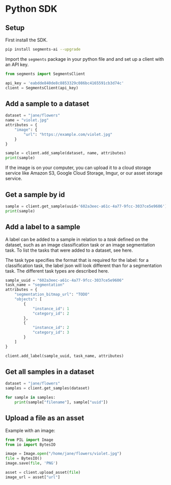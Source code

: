 # Python SDK

## Setup

First install the SDK.

```bash
pip install segments-ai --upgrade
```

Import the `segments` package in your python file and and set up a client with an API key. 

```python
from segments import SegmentsClient

api_key = 'eabdde840de8c8853329c086bc4165591cb3d74c'
client = SegmentsClient(api_key)
```

## Add a sample to a dataset

```python
dataset = "jane/flowers"
name = "violet.jpg"
attributes = {
    "image": {
        "url": "https://example.com/violet.jpg"
    }
}

sample = client.add_sample(dataset, name, attributes)
print(sample)
```

If the image is on your computer, you can upload it to a cloud storage service like Amazon S3, Google Cloud Storage, Imgur, or our asset storage service.

## Get a sample by id

```python
sample = client.get_sample(uuid='602a3eec-a61c-4a77-9fcc-3037ce5e9606')
print(sample)
```

## Add a label to a sample

A label can be added to a sample in relation to a _task_ defined on the dataset, such as an image classification task or an image segmentation task. To list the tasks that were added to a dataset, see here.

The task type specifies the format that is required for the label: for a classification task, the label json will look different than for a segmentation task. The different task types are described here.

```python
sample_uuid = "602a3eec-a61c-4a77-9fcc-3037ce5e9606"
task_name = "segmentation"
attributes = {
    "segmentation_bitmap_url": "TODO" 
    "objects": [
        {
            "instance_id": 1
            "category_id": 2
        },
        {
            "instance_id": 2
            "category_id": 3
        }
    ]
}

client.add_label(sample_uuid, task_name, attributes)
```

## Get all samples in a dataset

```python
dataset = "jane/flowers"
samples = client.get_samples(dataset)

for sample in samples:
    print(sample["filename"], sample["uuid"])
```

## Upload a file as an asset

Example with an image:

```python
from PIL import Image
from io import BytesIO

image = Image.open("/home/jane/flowers/violet.jpg")
file = BytesIO()
image.save(file, 'PNG')

asset = client.upload_asset(file)
image_url = asset["url"]
```

